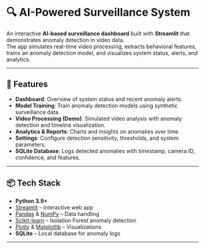 # 🔍 AI-Powered Surveillance System

An interactive **AI-based surveillance dashboard** built with **Streamlit** that demonstrates anomaly detection in video data.  
The app simulates real-time video processing, extracts behavioral features, trains an anomaly detection model, and visualizes system status, alerts, and analytics.

---

## 🚀 Features
- **Dashboard**: Overview of system status and recent anomaly alerts.
- **Model Training**: Train anomaly detection models using synthetic surveillance data.
- **Video Processing (Demo)**: Simulated video analysis with anomaly detection and timeline visualization.
- **Analytics & Reports**: Charts and insights on anomalies over time.
- **Settings**: Configure detection sensitivity, thresholds, and system parameters.
- **SQLite Database**: Logs detected anomalies with timestamp, camera ID, confidence, and features.

---

## 📦 Tech Stack
- **Python 3.9+**
- [Streamlit](https://streamlit.io/) – Interactive web app
- [Pandas](https://pandas.pydata.org/) & [NumPy](https://numpy.org/) – Data handling
- [Scikit-learn](https://scikit-learn.org/) – Isolation Forest anomaly detection
- [Plotly](https://plotly.com/python/) & [Matplotlib](https://matplotlib.org/) – Visualizations
- **SQLite** – Local database for anomaly logs

---

